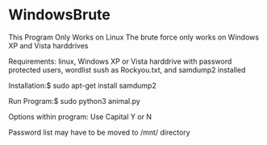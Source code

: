 # WindowsBrute
This Program Only Works on Linux
The brute force only works on Windows XP and Vista harddrives


Requirements:
linux,
Windows XP or Vista harddrive with password protected users,
wordlist sush as Rockyou.txt, and
samdump2 installed

Installation:$ sudo apt-get install samdump2

Run Program:$ sudo python3 animal.py

Options within program: Use Capital Y or N

Password list may have to be moved to /mnt/ directory 
